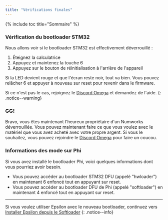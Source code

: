 ```yaml
---
title: "Vérifications finales"
---
```


{% include toc title="Sommaire" %}

### Vérification du bootloader STM32

Nous allons voir si le bootloader STM32 est effectivement déverrouillé :
1. Éteignez la calculatrice
2. Appuyez et maintenez la touche 6
3. Appuyez sur le bouton de réinitialisation à l'arrière de l'appareil

Si la LED devient rouge et que l'écran reste noir, tout va bien. Vous pouvez relâcher 6 et appuyer à nouveau sur reset pour revenir dans le firmware.

Si ce n'est pas le cas, rejoignez le [Discord Omega](https://discord.gg/X2TWhh9) et demandez de l'aide.
{: .notice--warning}


### GG!

Bravo, vous êtes maintenant l'heureux propriétaire d'un Numworks déverrouillée. Vous pouvez maintenant faire ce que vous voulez avec le matériel que vous avez acheté avec votre propre argent. Si vous le souhaitez, vous pouvez rejoindre le [Discord Omega](https://discord.gg/X2TWhh9) pour faire un coucou.

### Informations des mode sur Phi

Si vous avez installé le bootloader Phi, voici quelques informations dont vous pourriez avoir besoin.

- Vous pouvez accéder au bootloader STM32 DFU (appelé "hwloader") en maintenant 6 enfoncé tout en appuyant sur reset.
- Vous pouvez accéder au bootloader DFU de Phi (appelé "softloader") en maintenant 4 enfoncé tout en appuyant sur reset.

___

Si vous voulez utiliser Epsilon avec le nouveau bootloader, continuez vers [Installer Epsilon depuis le Softloader](install-epsilon-from-softloader)
{: .notice--info}
